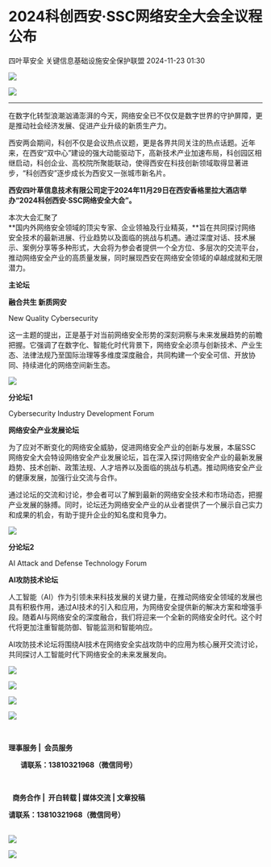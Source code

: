 #  2024科创西安·SSC网络安全大会全议程公布   
四叶草安全  关键信息基础设施安全保护联盟   2024-11-23 01:30  
  
![](https://mmbiz.qpic.cn/mmbiz_png/DoGPicehpSD7yIqt5JDquCLys40yW2MZt5JjERM23U0ibHC3galCTkkuTaZSmFwMSU6ctcUQYuM9Vm3k75oNfctQ/640?wx_fmt=other&wxfrom=5&wx_lazy=1&wx_co=1&tp=webp "")  
  
![](https://mmbiz.qpic.cn/sz_mmbiz_jpg/icHYExowrVrCjfuzQAez6sUuMstCCrYo5PlrsA0Ef09dqQpRkvPeyGLmprgATsiaGeBe3yiaaCF3zEMuFNfuD0V6A/640?wx_fmt=jpeg&from=appmsg&wxfrom=13 "")  
  
****  
  
在数字化转型浪潮汹涌澎湃的今天，网络安全已不仅仅是数字世界的守护屏障，更是推动社会经济发展、促进产业升级的新质生产力。  
  
西安两会期间，科创不仅是会议热点议题，更是各界共同关注的热点话题。近年来，在西安“双中心”建设的强大动能驱动下，高新技术产业加速布局，科创园区相继启动，科创企业、高校院所聚能联动，使得西安在科技创新领域取得显著进步，“科创西安”逐步成长为西安又一张城市新名片。  
  
  
**西安四叶草信息技术有限公司定于2024年11月29日在西安香格里拉大酒店举办“2024科创西安·SSC网络安全大会”。**  
  
  
本次大会汇聚了  
**国内外网络安全领域的顶尖专家、企业领袖及行业精英，**旨在共同探讨网络安全技术的最新进展、行业趋势以及面临的挑战与机遇。通过深度对话、技术展示、案例分享等多种形式，大会将为参会者提供一个全方位、多层次的交流平台，推动网络安全产业的高质量发展，同时展现西安在网络安全领域的卓越成就和无限潜力。  
  
  
  
  
  
**主论坛**  
  
**融合共生 新质网安**  
  
New Quality Cybersecurity  
  
  
这一主题的提出，正是基于对当前网络安全形势的深刻洞察与未来发展趋势的前瞻把握。它强调了在数字化、智能化时代背景下，网络安全必须与创新技术、产业生态、法律法规乃至国际治理等多维度深度融合，共同构建一个安全可信、开放协同、持续进化的网络空间新生态。  
  
![](https://mmbiz.qpic.cn/sz_mmbiz_jpg/icHYExowrVrCjfuzQAez6sUuMstCCrYo5JJxO7fY4uax8tSOyNY81mL6vrAr6KicGvpvlmA9icrwP1UTjJZsW6Rng/640?wx_fmt=other&tp=webp&wxfrom=5&wx_lazy=1&wx_co=1 "")  
  
  
**分论坛1**  
  
Cybersecurity Industry Development Forum  
  
**网络安全产业发展论坛**  
  
  
为了应对不断变化的网络安全威胁，促进网络安全产业的创新与发展，本届SSC网络安全大会特设网络安全产业发展论坛，旨在深入探讨网络安全产业的最新发展趋势、技术创新、政策法规、人才培养以及面临的挑战与机遇。推动网络安全产业的健康发展，加强行业交流与合作。  
  
通过论坛的交流和讨论，参会者可以了解到最新的网络安全技术和市场动态，把握产业发展的脉搏。同时，论坛还为网络安全产业的从业者提供了一个展示自己实力和成果的机会，有助于提升企业的知名度和竞争力。  
  
![](https://mmbiz.qpic.cn/sz_mmbiz_jpg/icHYExowrVrCjfuzQAez6sUuMstCCrYo58ZzEnnDeq2nsvBI4RuPb9VdZKymdwicibZWPaMXBxEleVj4m6zfrPmKg/640?wx_fmt=other&tp=webp&wxfrom=5&wx_lazy=1&wx_co=1 "")  
  
  
**分论坛2**  
  
AI Attack and Defense Technology Forum  
  
**AI攻防技术论坛**  
  
  
人工智能（AI）作为引领未来科技发展的关键力量，在推动网络安全领域的发展也具有积极作用，通过AI技术的引入和应用，为网络安全提供新的解决方案和增强手段。随着AI与网络安全的深度融合，我们将迎来一个全新的网络安全时代。这个时代将更加注重智能防御、智能监测和智能响应。  
  
AI攻防技术论坛将围绕AI技术在网络安全实战攻防中的应用为核心展开交流讨论，共同探讨人工智能时代下网络安全的未来发展发向。  
  
![](https://mmbiz.qpic.cn/sz_mmbiz_jpg/icHYExowrVrCjfuzQAez6sUuMstCCrYo5t2ZHa0DicopdsYOPsXZIqcBw7WAw9BXrXNOkvcWbGja64qaEaduvkZw/640?wx_fmt=other&tp=webp&wxfrom=5&wx_lazy=1&wx_co=1 "")  
  
![](https://mmbiz.qpic.cn/mmbiz_png/KWBheD0eoTHmXibldR5t7OHtciaES56KKVkeLOlSfiae7xUDwFDN32pM2r0eTNBVWc201Ra6VA4JUQianh2x2zCZMw/640?wx_fmt=other&wxfrom=5&wx_lazy=1&wx_co=1&tp=webp "")  
  
![](https://mmbiz.qpic.cn/mmbiz_png/5t8Rl4ruGlxXxO8pSz7H4nTTGuaJib0NM5VCjvS81AkaiaMuDvsmW7ic0xP9ZBdlbqlW4Ct5TgNRfghuC8WVcCH4w/640?wx_fmt=other&wxfrom=5&wx_lazy=1&wx_co=1&tp=webp "")  
  
![](https://mmbiz.qpic.cn/mmbiz_jpg/DoGPicehpSD7yIqt5JDquCLys40yW2MZtFQ0H2icygiaEDbWz3dBCwdcsb5D47tzCWrUhWfPF4pRGiab44IKIFaicww/640?wx_fmt=other&wxfrom=5&wx_lazy=1&wx_co=1&tp=webp "")  
  
   
  
**理事服务 |  会员服务**  
  
      **请联系：13810321968（微信同号）**    
  
      
  
  **商务合作 |  开白转载 | 媒体交流 | 文章投稿**  
  
**请联系：13810321968（微信同号）**  
     
  
  
![](https://mmbiz.qpic.cn/mmbiz_png/uM5JC8OpyM38qX6pScddCVZj0GPqNazCtDiaYzicEsCzzCwJ0TkK31XFKaAR1oE7s5H5mpdmJPn5YpUpvicmE8FHw/640?wx_fmt=other&wxfrom=5&wx_lazy=1&wx_co=1&tp=webp "")  
  
![](https://mmbiz.qpic.cn/mmbiz_png/B13XbuVeoMbBqibuBVrYqqcCOTyZaz7k6RaF3BicicNzE6tW38rjHP6ZRTYCQmuvlBiaYQ7O9kKiblxkibMDFPSewWiag/640?wx_fmt=other&wxfrom=5&wx_lazy=1&wx_co=1&tp=webp "")  
  
  
